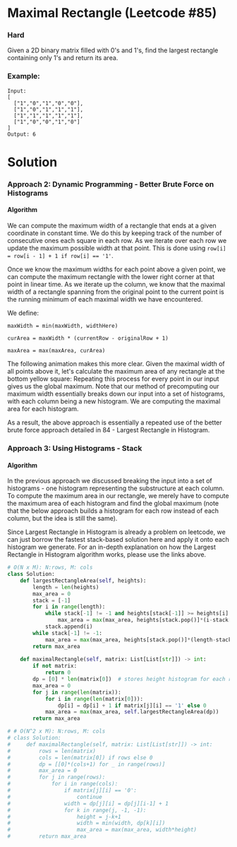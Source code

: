 Maximal Rectangle (Leetcode #85)
===============================
### Hard
Given a 2D binary matrix filled with 0's and 1's, find the largest rectangle containing only 1's and return its area.

### Example:
```
Input:
[
  ["1","0","1","0","0"],
  ["1","0","1","1","1"],
  ["1","1","1","1","1"],
  ["1","0","0","1","0"]
]
Output: 6
```

Solution
========
### Approach 2: Dynamic Programming - Better Brute Force on Histograms
#### Algorithm
We can compute the maximum width of a rectangle that ends at a given coordinate in constant time. We do this by keeping track of the number of consecutive ones each
square in each row. As we iterate over each row we update the maximum possible width at that point. This is done using `row[i] = row[i - 1] + 1 if row[i] == '1'`.

Once we know the maximum widths for each point above a given point, we can compute the maximum rectangle with the lower right corner at that point in linear time.
As we iterate up the column, we know that the maximal width of a rectangle spanning from the original point to the current point is the running minimum of each maximal
width we have encountered.

We define:
```
maxWidth = min(maxWidth, widthHere)

curArea = maxWidth * (currentRow - originalRow + 1)

maxArea = max(maxArea, curArea)
```
The following animation makes this more clear. Given the maximal width of all points above it, let's calculate the maximum area of any rectangle at the bottom yellow 
square:
Repeating this process for every point in our input gives us the global maximum.
Note that our method of precomputing our maximum width essentially breaks down our input into a set of histograms,
with each column being a new histogram. We are computing the maximal area for each histogram.

As a result, the above approach is essentially a repeated use of the better brute force approach detailed in 84 - Largest Rectangle in Histogram.

### Approach 3: Using Histograms - Stack
#### Algorithm

In the previous approach we discussed breaking the input into a set of histograms - one histogram representing the substructure at each column. 
To compute the maximum area in our rectangle, we merely have to compute the maximum area of each histogram and find the global maximum
(note that the below approach builds a histogram for each row instead of each column, but the idea is still the same).

Since Largest Rectangle in Histogram is already a problem on leetcode, we can just borrow the fastest stack-based solution here and apply it onto each histogram
we generate. For an in-depth explanation on how the Largest Rectangle in Histogram algorithm works, please use the links above.

```python
# O(N x M): N:rows, M: cols
class Solution:
    def largestRectangleArea(self, heights):
        length = len(heights)
        max_area = 0
        stack = [-1]
        for i in range(length):
            while stack[-1] != -1 and heights[stack[-1]] >= heights[i]:
                max_area = max(max_area, heights[stack.pop()]*(i-stack[-1]-1))
            stack.append(i)
        while stack[-1] != -1:
            max_area = max(max_area, heights[stack.pop()]*(length-stack[-1]-1))
        return max_area            
        
    def maximalRectangle(self, matrix: List[List[str]]) -> int:
        if not matrix:
            return 0
        dp = [0] * len(matrix[0])  # stores height histogram for each row.
        max_area = 0
        for j in range(len(matrix)):
            for i in range(len(matrix[0])):
                dp[i] = dp[i] + 1 if matrix[j][i] == '1' else 0
            max_area = max(max_area, self.largestRectangleArea(dp))
        return max_area

# # O(N^2 x M): N:rows, M: cols
# class Solution:
#     def maximalRectangle(self, matrix: List[List[str]]) -> int:
#         rows = len(matrix)
#         cols = len(matrix[0]) if rows else 0
#         dp = [[0]*(cols+1) for _ in range(rows)]
#         max_area = 0
#         for j in range(rows):
#             for i in range(cols):
#                 if matrix[j][i] == '0':
#                     continue
#                 width = dp[j][i] = dp[j][i-1] + 1
#                 for k in range(j, -1, -1):
#                     height = j-k+1
#                     width = min(width, dp[k][i])
#                     max_area = max(max_area, width*height)
#         return max_area
```
